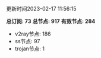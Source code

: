 更新时间2023-02-17 11:56:15

**总订阅: 73**
**总节点: 917**
**有效节点: 284**
- v2ray节点: 186
- ss节点: 97
- trojan节点: 1
